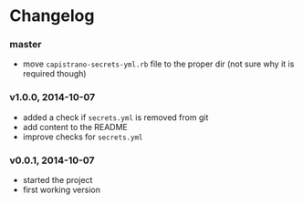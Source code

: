 # Changelog

### master
- move `capistrano-secrets-yml.rb` file to the proper dir (not sure why it is
  required though)

### v1.0.0, 2014-10-07
- added a check if `secrets.yml` is removed from git
- add content to the README
- improve checks for `secrets.yml`

### v0.0.1, 2014-10-07
- started the project
- first working version
